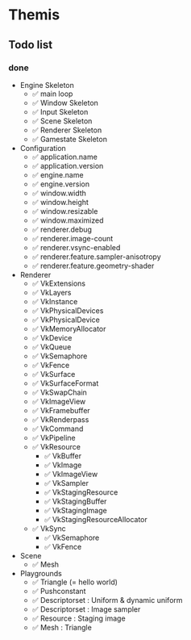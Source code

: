 # Themis

## Todo list

### done
* Engine Skeleton
  * ✅ main loop
  * ✅ Window Skeleton
  * ✅ Input Skeleton
  * ✅ Scene Skeleton
  * ✅ Renderer Skeleton
  * ✅ Gamestate Skeleton
* Configuration
  * ✅ application.name
  * ✅ application.version
  * ✅ engine.name
  * ✅ engine.version
  * ✅ window.width
  * ✅ window.height
  * ✅ window.resizable
  * ✅ window.maximized
  * ✅ renderer.debug
  * ✅ renderer.image-count
  * ✅ renderer.vsync-enabled
  * ✅ renderer.feature.sampler-anisotropy
  * ✅ renderer.feature.geometry-shader
* Renderer
  * ✅ VkExtensions
  * ✅ VkLayers
  * ✅ VkInstance
  * ✅ VkPhysicalDevices
  * ✅ VkPhysicalDevice
  * ✅ VkMemoryAllocator
  * ✅ VkDevice
  * ✅ VkQueue
  * ✅ VkSemaphore
  * ✅ VkFence
  * ✅ VkSurface
  * ✅ VkSurfaceFormat
  * ✅ VkSwapChain
  * ✅ VkImageView
  * ✅ VkFramebuffer
  * ✅ VkRenderpass
  * ✅ VkCommand
  * ✅ VkPipeline
  * ✅ VkResource
    * ✅ VkBuffer
    * ✅ VkImage
    * ✅ VkImageView
    * ✅ VkSampler
    * ✅ VkStagingResource
    * ✅ VkStagingBuffer
    * ✅ VkStagingImage
    * ✅ VkStagingResourceAllocator
  * ✅ VkSync
    * ✅ VkSemaphore
    * ✅ VkFence 
* Scene
  * ✅ Mesh 
* Playgrounds
  * ✅ Triangle (= hello world)
  * ✅ Pushconstant
  * ✅ Descriptorset : Uniform & dynamic uniform
  * ✅ Descriptorset : Image sampler 
  * ✅ Resource : Staging image
  * ✅ Mesh : Triangle